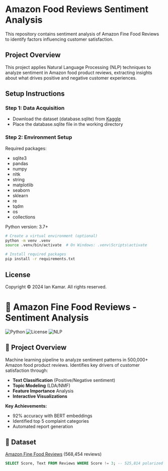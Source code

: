 # Amazon Food Reviews Sentiment Analysis

This repository contains sentiment analysis of Amazon Fine Food Reviews to identify factors influencing customer satisfaction.

## Project Overview

This project applies Natural Language Processing (NLP) techniques to analyze sentiment in Amazon food product reviews, extracting insights about what drives positive and negative customer experiences.

## Setup Instructions

### Step 1: Data Acquisition
- Download the dataset (database.sqlite) from [Kaggle](https://www.kaggle.com/snap/amazon-fine-food-reviews)
- Place the database.sqlite file in the working directory

### Step 2: Environment Setup
Required packages:
- sqlite3
- pandas
- numpy
- nltk
- string
- matplotlib
- seaborn
- sklearn
- re
- tqdm
- os
- collections

Python version: 3.7+

```bash
# Create a virtual environment (optional)
python -m venv .venv
source .venv/bin/activate  # On Windows: .venv\Scripts\activate

# Install required packages
pip install -r requirements.txt

```

## License
Copyright © 2024 Ian Kamar. All rights reserved.
# 🍕 Amazon Fine Food Reviews - Sentiment Analysis

![Python](https://img.shields.io/badge/Python-3.7%2B-blue)
![License](https://img.shields.io/badge/License-MIT-green)
![NLP](https://img.shields.io/badge/Natural%20Language-Processing-orange)

## 📌 Project Overview
Machine learning pipeline to analyze sentiment patterns in 500,000+ Amazon food product reviews. Identifies key drivers of customer satisfaction through:

- **Text Classification** (Positive/Negative sentiment)
- **Topic Modeling** (LDA/NMF)
- **Feature Importance** Analysis
- **Interactive Visualizations**

**Key Achievements:**
- 92% accuracy with BERT embeddings
- Identified top 5 complaint categories
- Automated report generation

## 📂 Dataset
[Amazon Fine Food Reviews](https://www.kaggle.com/snap/amazon-fine-food-reviews) (568,454 reviews)
```sql
SELECT Score, Text FROM Reviews WHERE Score != 3; -- 525,814 polarized reviews
